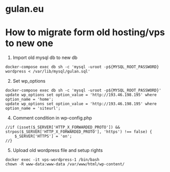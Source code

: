 # gulan.eu

# How to migrate form old hosting/vps to new one

1. Import old mysql db to new db
```
docker-compose exec db sh -c 'mysql -uroot -p${MYSQL_ROOT_PASSWORD} wordpress < /var/lib/mysql/gulan.sql'
```
2. Set wp_options 
```
docker-compose exec db sh -c 'mysql -uroot -p${MYSQL_ROOT_PASSWORD}'
update wp_options set option_value = 'http://193.46.198.195' where option_name = 'home';
update wp_options set option_value = 'http://193.46.198.195' where option_name = 'siteurl';
```
4. Comment condition in wp-config.php
```
//if (isset($_SERVER['HTTP_X_FORWARDED_PROTO']) && strpos($_SERVER['HTTP_X_FORWARDED_PROTO'], 'https') !== false) {
	$_SERVER['HTTPS'] = 'on';
//}
```
5. Upload old wordpress file and setup rights
```
docker exec -it vps-wordpress-1 /bin/bash
chown -R www-data:www-data /var/www/html/wp-content/
```
